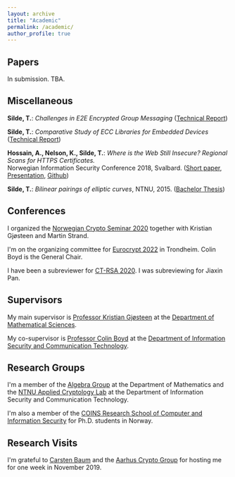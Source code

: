 ```yaml
---
layout: archive
title: "Academic"
permalink: /academic/
author_profile: true
---
```


## Papers

In submission. TBA.

## Miscellaneous

**Silde, T.**: _Challenges in E2E Encrypted Group Messaging_ ([Technical Report](https://tjerandsilde.no/files/GroupMessagingReport.pdf))

**Silde, T.**: _Comparative Study of ECC Libraries for Embedded Devices_ ([Technical Report](https://tjerandsilde.no/files/Comparative-Study-of-ECC-Libraries-for-Embedded-Devices.pdf))

**Hossain, A., Nelson, K.,  Silde, T.**: _Where is the Web Still Insecure? Regional Scans for HTTPS Certificates._  
Norwegian Information Security Conference 2018, Svalbard. ([Short paper](https://tjerandsilde.no/files/Where_is_the_web_still_insecure__Regional_scans_for_HTTPS_certificates.pdf), [Presentation](https://tjerandsilde.no/files/NISK_presentation.pdf), [Github](https://github.com/tjesi/security-scan))

**Silde, T.**: _Bilinear pairings of elliptic curves_, NTNU, 2015. ([Bachelor Thesis](https://tjerandsilde.no/files/Bachelor_Thesis.pdf))

## Conferences
I organized the [Norwegian Crypto Seminar 2020](https://wiki.math.ntnu.no/nks/nks20) together with Kristian Gjøsteen and Martin Strand.

I'm on the organizing committee for [Eurocrypt 2022](https://eurocrypt.iacr.org/2022) in Trondheim. Colin Boyd is the General Chair.

 I have been a subreviewer for [CT-RSA 2020](https://link.springer.com/book/10.1007/978-3-030-40186-3). I was subreviewing for Jiaxin Pan.

## Supervisors
My main supervisor is [Professor Kristian Gjøsteen](https://www.ntnu.edu/employees/kristian.gjosteen) at the [Department of Mathematical Sciences](https://www.ntnu.edu/imf).

My co-supervisor is [Professor Colin Boyd](https://www.ntnu.edu/employees/colin.boyd) at the [Department of Information Security and Communication Technology](https://www.ntnu.edu/iik).

## Research Groups
I'm a member of the [Algebra Group](https://www.ntnu.edu/imf/research/algebra) at the Department of Mathematics and the [NTNU Applied Cryptology Lab](https://www.ntnu.edu/iik/nacl-lab) at the Department of Information Security and Communication Technology.

I'm also a member of the [COINS Research School of Computer and Information Security](https://coinsrs.no) for Ph.D. students in Norway.

## Research Visits
I'm grateful to [Carsten Baum](http://www.carstenbaum.com) and the [Aarhus Crypto Group](https://cs.au.dk/research/cryptography-and-security) for hosting me for one week in November 2019.
